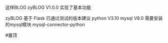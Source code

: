 这样BLOG
zyBLOG V1.0.0 实现了基本功能


zyBLOG 基于 Flask
已通过测试的版本建议 python V3.10 mysql V8.0
需要安装的mysql模块 mysql-connector-python

#置顶




